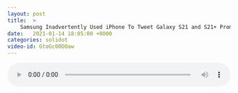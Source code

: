 ```yaml
---
layout: post
title:  >
    Samsung Inadvertently Used iPhone To Tweet Galaxy S21 and S21+ Promo
date:   2021-01-14 18:05:00 +0000
categories: solidot
video-id: GtoGc00DOaw
---
```


<audio src="/assets/b155095d3428315c8ecbf7fc45f586e7.mp3" style="width: 100%;" controls></audio>


